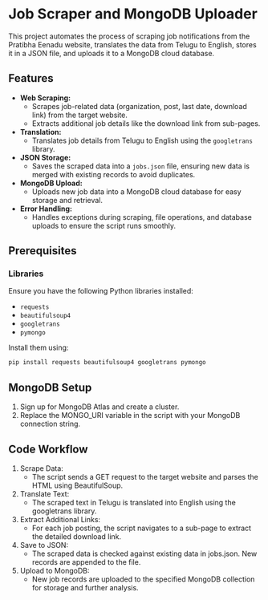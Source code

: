 # Job Scraper and MongoDB Uploader

This project automates the process of scraping job notifications from the Pratibha Eenadu website, translates the data from Telugu to English, stores it in a JSON file, and uploads it to a MongoDB cloud database.

## Features

*   **Web Scraping:**
    *   Scrapes job-related data (organization, post, last date, download link) from the target website.
    *   Extracts additional job details like the download link from sub-pages.
*   **Translation:**
    *   Translates job details from Telugu to English using the `googletrans` library.
*   **JSON Storage:**
    *   Saves the scraped data into a `jobs.json` file, ensuring new data is merged with existing records to avoid duplicates.
*   **MongoDB Upload:**
    *   Uploads new job data into a MongoDB cloud database for easy storage and retrieval.
*   **Error Handling:**
    *   Handles exceptions during scraping, file operations, and database uploads to ensure the script runs smoothly.

## Prerequisites

### Libraries

Ensure you have the following Python libraries installed:

*   `requests`
*   `beautifulsoup4`
*   `googletrans`
*   `pymongo`

Install them using:

```bash
pip install requests beautifulsoup4 googletrans pymongo
```

## MongoDB Setup
1. Sign up for MongoDB Atlas and create a cluster.
2. Replace the MONGO_URI variable in the script with your MongoDB connection string.

## Code Workflow
1. Scrape Data:
    - The script sends a GET request to the target website and parses the HTML using BeautifulSoup.
2. Translate Text:
    - The scraped text in Telugu is translated into English using the googletrans library.
3. Extract Additional Links:
    - For each job posting, the script navigates to a sub-page to extract the detailed download link.
4. Save to JSON:
    - The scraped data is checked against existing data in jobs.json. New records are appended to the file.
5. Upload to MongoDB:
    - New job records are uploaded to the specified MongoDB collection for storage and further analysis.

    